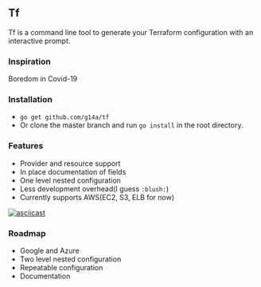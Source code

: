## Tf
 
Tf is a command line tool to generate your Terraform configuration with an interactive prompt.

### Inspiration
Boredom in Covid-19

### Installation
* ```go get github.com/g14a/tf```  
* Or clone the master branch and run ```go install``` in the root directory.

### Features
* Provider and resource support
* In place documentation of fields
* One level nested configuration
* Less development overhead(I guess `:blush:`)
* Currently supports AWS(EC2, S3, ELB for now)

[![asciicast](https://asciinema.org/a/p6e5I9fNEslVdcaKFAJHgRfdt.svg)](https://asciinema.org/a/p6e5I9fNEslVdcaKFAJHgRfdt)

### Roadmap
* Google and Azure
* Two level nested configuration
* Repeatable configuration
* Documentation
